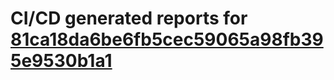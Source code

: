 # CI/CD generated reports for [81ca18da6be6fb5cec59065a98fb395e9530b1a1](https://github.com/hydephp/develop/commit/81ca18da6be6fb5cec59065a98fb395e9530b1a1)
